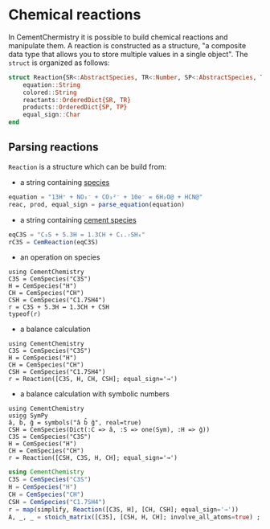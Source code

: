 # Chemical reactions

In CementChermistry it is possible to build chemical reactions and manipulate them. A reaction is constructed as a structure, "a composite data type that allows you to store multiple values in a single object". The `struct` is organized as follows:

```julia
struct Reaction{SR<:AbstractSpecies, TR<:Number, SP<:AbstractSpecies, TP<:Number}
    equation::String
    colored::String
    reactants::OrderedDict{SR, TR}
    products::OrderedDict{SP, TP}
    equal_sign::Char
end
```

## Parsing reactions

`Reaction` is a structure which can be build from:
- a string containing [species](./databases.md#species)
```julia
equation = "13H⁺ + NO₃⁻ + CO₃²⁻ + 10e⁻ = 6H₂O@ + HCN@"
reac, prod, equal_sign = parse_equation(equation)
```
- a string containing [cement species](./databases.md#species)
```julia
eqC3S = "C₃S + 5.3H = 1.3CH + C₁.₇SH₄"
rC3S = CemReaction(eqC3S)
```
- an operation on species
```@example
using CementChemistry
C3S = CemSpecies("C3S")
H = CemSpecies("H")
CH = CemSpecies("CH")
CSH = CemSpecies("C1.7SH4")
r = C3S + 5.3H ↔ 1.3CH + CSH
typeof(r)
```
- a balance calculation
```@example
using CementChemistry
C3S = CemSpecies("C3S")
H = CemSpecies("H")
CH = CemSpecies("CH")
CSH = CemSpecies("C1.7SH4")
r = Reaction([C3S, H, CH, CSH]; equal_sign='→')
```
- a balance calculation with symbolic numbers
```@example
using CementChemistry
using SymPy
â, b̂, ĝ = symbols("â b̂ ĝ", real=true)
CSH = CemSpecies(Dict(:C => â, :S => one(Sym), :H => ĝ))
C3S = CemSpecies("C3S")
H = CemSpecies("H")
CH = CemSpecies("CH")
r = Reaction([CSH, C3S, H, CH]; equal_sign='→')
```

```julia
using CementChemistry
C3S = CemSpecies("C3S")
H = CemSpecies("H")
CH = CemSpecies("CH")
CSH = CemSpecies("C1.7SH4")
r = map(simplify, Reaction([C3S, H], [CH, CSH]; equal_sign='→'))
A, _, _ = stoich_matrix([C3S], [CSH, H, CH]; involve_all_atoms=true) ;
``` 
